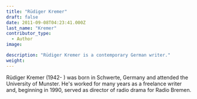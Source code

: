 ```yaml
---
title: "Rüdiger Kremer"
draft: false
date: 2011-09-08T04:23:41.000Z
last_name: "Kremer"
contributor_type:
  - Author
image:

description: "Rüdiger Kremer is a contemporary German writer."
weight:
---
```

Rüdiger Kremer (1942- ) was born in Schwerte, Germany and attended the University of Munster. He's worked for many years as a freelance writer and, beginning in 1990, served as director of radio drama for Radio Bremen.

